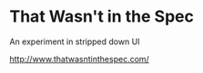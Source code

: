 That Wasn't in the Spec
==================

An experiment in stripped down UI

http://www.thatwasntinthespec.com/


